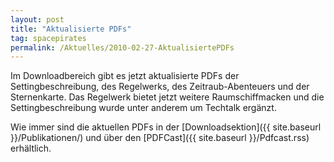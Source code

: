 ```yaml
---
layout: post
title: "Aktualisierte PDFs"
tag: spacepirates
permalink: /Aktuelles/2010-02-27-AktualisiertePDFs
---
```


Im Downloadbereich gibt es jetzt aktualisierte PDFs der Settingbeschreibung, des Regelwerks, des Zeitraub-Abenteuers und der Sternenkarte. Das Regelwerk bietet jetzt weitere Raumschiffmacken und die Settingbeschreibung wurde unter anderem um Techtalk ergänzt.

Wie immer sind die aktuellen PDFs in der [Downloadsektion]({{ site.baseurl }}/Publikationen/) und über den [PDFCast]({{ site.baseurl }}/Pdfcast.rss) erhältlich.


